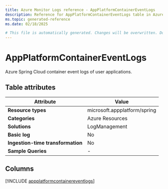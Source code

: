 ```yaml
---
title: Azure Monitor Logs reference - AppPlatformContainerEventLogs
description: Reference for AppPlatformContainerEventLogs table in Azure Monitor Logs.
ms.topic: generated-reference
ms.date: 02/18/2025

# This file is automatically generated. Changes will be overwritten. Do not change this file directly.
---
```


# AppPlatformContainerEventLogs

Azure Spring Cloud container event logs of user applications.


## Table attributes

|Attribute|Value|
|---|---|
|**Resource types**|microsoft.appplatform/spring|
|**Categories**|Azure Resources|
|**Solutions**| LogManagement|
|**Basic log**|No|
|**Ingestion-time transformation**|No|
|**Sample Queries**|-|



## Columns
  
[!INCLUDE [appplatformcontainereventlogs](~/reusable-content/ce-skilling/azure/includes/azure-monitor/reference/tables/appplatformcontainereventlogs-include.md)]
